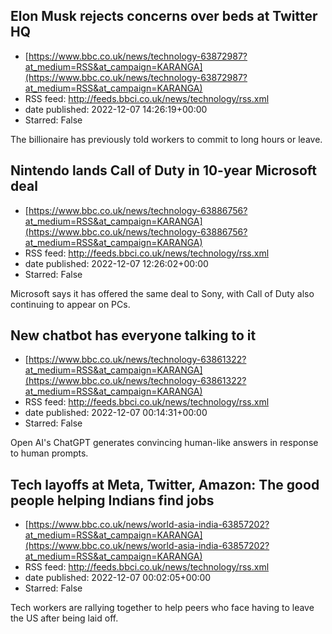 ## Elon Musk rejects concerns over beds at Twitter HQ
 - [https://www.bbc.co.uk/news/technology-63872987?at_medium=RSS&at_campaign=KARANGA](https://www.bbc.co.uk/news/technology-63872987?at_medium=RSS&at_campaign=KARANGA)
 - RSS feed: http://feeds.bbci.co.uk/news/technology/rss.xml
 - date published: 2022-12-07 14:26:19+00:00
 - Starred: False

The billionaire has previously told workers to commit to long hours or leave.

## Nintendo lands Call of Duty in 10-year Microsoft deal
 - [https://www.bbc.co.uk/news/technology-63886756?at_medium=RSS&at_campaign=KARANGA](https://www.bbc.co.uk/news/technology-63886756?at_medium=RSS&at_campaign=KARANGA)
 - RSS feed: http://feeds.bbci.co.uk/news/technology/rss.xml
 - date published: 2022-12-07 12:26:02+00:00
 - Starred: False

Microsoft says it has offered the same deal to Sony, with Call of Duty also continuing to appear on PCs.

## New chatbot has everyone talking to it
 - [https://www.bbc.co.uk/news/technology-63861322?at_medium=RSS&at_campaign=KARANGA](https://www.bbc.co.uk/news/technology-63861322?at_medium=RSS&at_campaign=KARANGA)
 - RSS feed: http://feeds.bbci.co.uk/news/technology/rss.xml
 - date published: 2022-12-07 00:14:31+00:00
 - Starred: False

Open AI's ChatGPT generates convincing human-like answers in response to human prompts.

## Tech layoffs at Meta, Twitter, Amazon: The good people helping Indians find jobs
 - [https://www.bbc.co.uk/news/world-asia-india-63857202?at_medium=RSS&at_campaign=KARANGA](https://www.bbc.co.uk/news/world-asia-india-63857202?at_medium=RSS&at_campaign=KARANGA)
 - RSS feed: http://feeds.bbci.co.uk/news/technology/rss.xml
 - date published: 2022-12-07 00:02:05+00:00
 - Starred: False

Tech workers are rallying together to help peers who face having to leave the US after being laid off.
